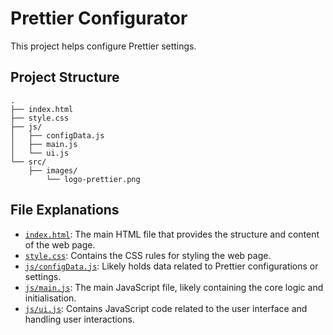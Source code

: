 # Prettier Configurator

This project helps configure Prettier settings.

## Project Structure

```text
.
├── index.html
├── style.css
├── js/
│   ├── configData.js
│   ├── main.js
│   └── ui.js
└── src/
    ├── images/
        └── logo-prettier.png
```

## File Explanations

- [`index.html`](index.html): The main HTML file that provides the structure and content of the web page.
- [`style.css`](style.css): Contains the CSS rules for styling the web page.
- [`js/configData.js`](js/configData.js): Likely holds data related to Prettier configurations or settings.
- [`js/main.js`](js/main.js): The main JavaScript file, likely containing the core logic and initialisation.
- [`js/ui.js`](js/ui.js): Contains JavaScript code related to the user interface and handling user interactions.
